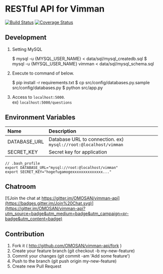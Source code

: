 # RESTful API for Vimman

[![Build Status](https://travis-ci.org/OMOSAN/vimman-api.svg?branch=master)](https://travis-ci.org/OMOSAN/vimman-api)
[![Coverage Status](https://coveralls.io/repos/OMOSAN/vimman-api/badge.svg?branch=master)](https://coveralls.io/r/OMOSAN/vimman-api?branch=master)


## Development

1) Setting MySQL

    $ mysql -u {MYSQL_USER_NAME} < data/sql/mysql_createdb.sql
    $ mysql -u {MYSQL_USER_NAME} vimman < data/sql/mysql_schema.sql

2) Execute to command of below.

    $ pip install -r requirements.txt
    $ cp src/config/databases.py.sample src/config/databases.py
    $ python src/app.py

3) Access to `localhost:5000`.  
ex) `localhost:5000/questions`


## Environment Variables

| Name | Description |
|:-----|:------------|
| DATABASE_URL | Database URL to connection. ex) `mysql://root:@localhost/vimman` |
| SECRET_KEY | Secret key for application |

    // .bash_profile
    export DATABASE_URL="mysql://root:@localhost/vimman"
    export SECRET_KEY="hogefugamogexxxxxxxxxxxxxx..."


## Chatroom

[![Join the chat at https://gitter.im/OMOSAN/vimman-api](https://badges.gitter.im/Join%20Chat.svg)](https://gitter.im/OMOSAN/vimman-api?utm_source=badge&utm_medium=badge&utm_campaign=pr-badge&utm_content=badge)


## Contribution

1. Fork it ( http://github.com/OMOSAN/vimman-api/fork )
2. Create your feature branch (git checkout -b my-new-feature)
3. Commit your changes (git commit -am 'Add some feature')
4. Push to the branch (git push origin my-new-feature)
5. Create new Pull Request
